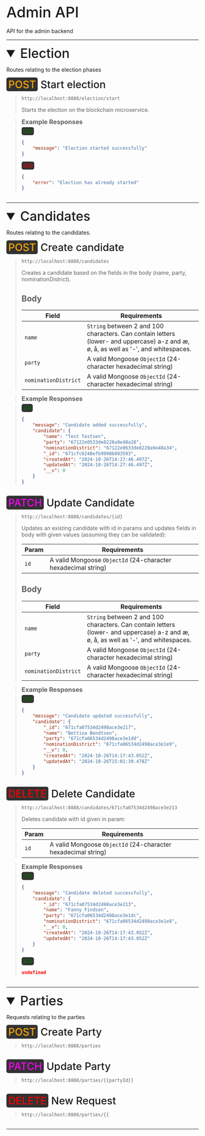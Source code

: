 <span style="font-size: 2.4rem; font-weight: 500"> Admin API</span>
--
API for the admin backend

---

<details open>
<summary style="font-size: 2.125rem; font-weight: 500">Election</summary>

Routes relating to the election phases

<span style="font-size: 1.675rem; font-weight: 500;"> <span style="color: orange; background:rgb(50,50,50); border-radius: 5px; padding: 2px 5px">POST</span> Start election</span>

> ```
> http://localhost:8888/election/start
> ```
> 
> Starts the election on the blockchain microservice.
>
<div style="margin-top: -10px"></div>

> ### Example Responses
>
<div style="margin-top: -10px"></div>

><span style="color: green; 
		background:rgb(50,50,50); border-radius: 5px; padding: 2px 3px">200</span>
>
> ```json
> {
>     "message": "Election started successfully"
> }
> ```
> 
><span style="color: red; 
		background:rgb(50,50,50); border-radius: 5px; padding: 2px 3px">400</span>
>
> ```json
> {
>     "error": "Election has already started"
> }
> ```
> 
<div style="margin-top: 30px"></div>

><div style="margin-top: 30px"></div>

</details>

---

<details open>
<summary style="font-size: 2.125rem; font-weight: 500">Candidates</summary>

Routes relating to the candidates.

<span style="font-size: 1.675rem; font-weight: 500;"> <span style="color: orange; background:rgb(50,50,50); border-radius: 5px; padding: 2px 5px">POST</span> Create candidate</span>

> ```
> http://localhost:8888/candidates
> ```
> 
> Creates a candidate based on the fields in the body (name, party, nominationDistrict).
> 
> ## Body
> 
> | **Field** | **Requirements** |
> | --- | --- |
> | `name` | `String` between 2 and 100 characters. Can contain letters (lower- and uppercase) a-z and æ, ø, å, as well as '-', and whitespaces. |
> | `party` | A valid Mongoose `ObjectId` (24-character hexadecimal string) |
> | `nominationDistrict` | A valid Mongoose `ObjectId` (24-character hexadecimal string) |
>
<div style="margin-top: -10px"></div>

> ### Example Responses
>
<div style="margin-top: -10px"></div>

><span style="color: green; 
		background:rgb(50,50,50); border-radius: 5px; padding: 2px 3px">201</span>
>
> ```json
> {
>     "message": "Candidate added successfully",
>     "candidate": {
>         "name": "Test Testsen",
>         "party": "67122e0533de8228a9e48a28",
>         "nominationDistrict": "67122e0633de8228a9e48a34",
>         "_id": "671cfc6248efb99986893593",
>         "createdAt": "2024-10-26T14:27:46.497Z",
>         "updatedAt": "2024-10-26T14:27:46.497Z",
>         "__v": 0
>     }
> }
> ```
> 
<div style="margin-top: 30px"></div>

><div style="margin-top: 30px"></div>

<span style="font-size: 1.675rem; font-weight: 500;"> <span style="color: magenta; background:rgb(50,50,50); border-radius: 5px; padding: 2px 5px">PATCH</span> Update Candidate</span>

> ```
> http://localhost:8888/candidates/{id}
> ```
> 
> Updates an existing candidate with id in params and updates fields in body with given values (assuming they can be validated):
> 
> | **Param** | **Requirements** |
> | --- | --- |
> | `id` | A valid Mongoose `ObjectId` (24-character hexadecimal string) |
> 
> ## Body
> 
> | Field | **Requirements** |
> | --- | --- |
> | `name` | `String` between 2 and 100 characters. Can contain letters (lower- and uppercase) a-z and æ, ø, å, as well as '-', and whitespaces. |
> | `party` | A valid Mongoose `ObjectId` (24-character hexadecimal string) |
> | `nominationDistrict` | A valid Mongoose `ObjectId` (24-character hexadecimal string) |
>
<div style="margin-top: -10px"></div>

> ### Example Responses
>
<div style="margin-top: -10px"></div>

><span style="color: green; 
		background:rgb(50,50,50); border-radius: 5px; padding: 2px 3px">200</span>
>
> ```json
> {
>     "message": "Candidate updated successfully",
>     "candidate": {
>         "_id": "671cfa07534d2498ace3e217",
>         "name": "Bettina Bendtsen",
>         "party": "671cfa06534d2498ace3e1dd",
>         "nominationDistrict": "671cfa06534d2498ace3e1e9",
>         "__v": 0,
>         "createdAt": "2024-10-26T14:17:43.052Z",
>         "updatedAt": "2024-10-26T15:01:39.478Z"
>     }
> }
> ```
> 
<div style="margin-top: 30px"></div>

><div style="margin-top: 30px"></div>

<span style="font-size: 1.675rem; font-weight: 500;"> <span style="color: red; background:rgb(50,50,50); border-radius: 5px; padding: 2px 5px">DELETE</span> Delete Candidate</span>

> ```
> http://localhost:8888/candidates/671cfa07534d2498ace3e213
> ```
> 
> Deletes candidate with id given in param:
> 
> | **Param** | **Requirements** |
> | --- | --- |
> | `id` | A valid Mongoose `ObjectId` (24-character hexadecimal string) |
>
<div style="margin-top: -10px"></div>

> ### Example Responses
>
<div style="margin-top: -10px"></div>

><span style="color: green; 
		background:rgb(50,50,50); border-radius: 5px; padding: 2px 3px">200</span>
>
> ```json
> {
>     "message": "Candidate deleted successfully",
>     "candidate": {
>         "_id": "671cfa07534d2498ace3e213",
>         "name": "Fanny Findsen",
>         "party": "671cfa06534d2498ace3e1dc",
>         "nominationDistrict": "671cfa06534d2498ace3e1e8",
>         "__v": 0,
>         "createdAt": "2024-10-26T14:17:43.052Z",
>         "updatedAt": "2024-10-26T14:17:43.052Z"
>     }
> }
> ```
> 
><span style="color: green; 
		background:rgb(50,50,50); border-radius: 5px; padding: 2px 3px">204</span>
>
> ```json
> undefined
> ```
> 
<div style="margin-top: 30px"></div>

><div style="margin-top: 30px"></div>

</details>

---

<details open>
<summary style="font-size: 2.125rem; font-weight: 500">Parties</summary>

Requests relating to the parties

<span style="font-size: 1.675rem; font-weight: 500;"> <span style="color: orange; background:rgb(50,50,50); border-radius: 5px; padding: 2px 5px">POST</span> Create Party</span>

> ```
> http://localhost:8888/parties
> ```
> ><div style="margin-top: 30px"></div>

<span style="font-size: 1.675rem; font-weight: 500;"> <span style="color: magenta; background:rgb(50,50,50); border-radius: 5px; padding: 2px 5px">PATCH</span> Update Party</span>

> ```
> http://localhost:8888/parties/{{partyId}}
> ```
> ><div style="margin-top: 30px"></div>

<span style="font-size: 1.675rem; font-weight: 500;"> <span style="color: red; background:rgb(50,50,50); border-radius: 5px; padding: 2px 5px">DELETE</span> New Request</span>

> ```
> http://localhost:8888/parties/{{
> ```
> ><div style="margin-top: 30px"></div>

</details>

---

